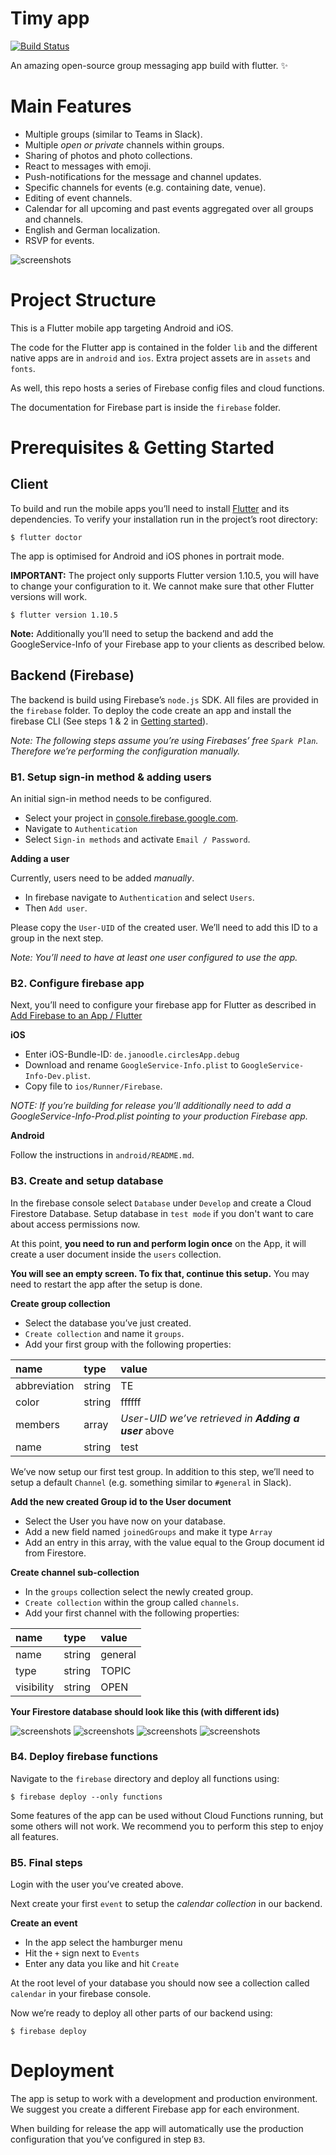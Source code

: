 # Timy app

[![Build Status](https://app.bitrise.io/app/1777d1ca81df02fb/status.svg?token=JR4pw9Z3dElWNrDmy3ImLA&branch=master)](https://app.bitrise.io/app/1777d1ca81df02fb)

An amazing open-source group messaging app build with flutter. ✨

# Main Features

- Multiple groups (similar to Teams in Slack).
- Multiple *open or private* channels within groups.
- Sharing of photos and photo collections.
- React to messages with emoji. 
- Push-notifications for the message and channel updates.
- Specific channels for events (e.g. containing date, venue).
- Editing of event channels.
- Calendar for all upcoming and past events aggregated over all groups and channels.
- English and German localization.
- RSVP for events.


![screenshots](./timy.png)





# Project Structure

This is a Flutter mobile app targeting Android and iOS.

The code for the Flutter app is contained in the folder `lib` and the
different native apps are in `android` and `ios`. Extra project assets are in
`assets` and `fonts`.

As well, this repo hosts a series of Firebase config files and cloud functions.

The documentation for Firebase part is inside the `firebase` folder.


# Prerequisites & Getting Started

## Client 

To build and run the mobile apps you’ll need to install [Flutter](https://flutter.dev) and its dependencies. To verify your installation run in the project’s root directory:**‌**

```
$ flutter doctor
```

The app is optimised for Android and iOS phones in portrait mode.

**IMPORTANT:** The project only supports Flutter version 1.10.5, you will have to change your configuration to it.
We cannot make sure that other Flutter versions will work.

```
$ flutter version 1.10.5
```

**Note:** Additionally you’ll need to setup the backend and add the GoogleService-Info of your Firebase app to your clients as described below.

## Backend (Firebase)

The backend is build using Firebase’s `node.js` SDK. All files are provided in the `firebase` folder. To deploy the code create an app and install the firebase CLI (See steps 1 & 2 in [Getting started](https://firebase.google.com/docs/functions/get-started)).

*Note: The following steps assume you’re using Firebases’ free `Spark Plan`. Therefore we’re performing the configuration manually.*

### B1. Setup sign-in method & adding users

An initial sign-in method needs to be configured.

- Select your project in [console.firebase.google.com](https://console.firebase.google.com). 
- Navigate to `Authentication` 
- Select `Sign-in methods` and activate `Email / Password`.

**Adding a user**

Currently, users need to be added *manually*.  

- In firebase navigate to `Authentication` and select `Users`. 
- Then `Add user`. 

Please copy the `User-UID` of the created user. We’ll need to add this ID to a group in the next step.

*Note: You’ll need to have at least one user configured to use the app.*

### B2. Configure firebase app

Next, you’ll need to configure your firebase app for Flutter as described in [Add Firebase to an App / Flutter](https://firebase.google.com/docs/flutter/setup)

**iOS**

- Enter iOS-Bundle-ID: `de.janoodle.circlesApp.debug`
- Download and rename `GoogleService-Info.plist` to  `GoogleService-Info-Dev.plist`.
- Copy file to `ios/Runner/Firebase`.

*NOTE: If you’re building for release you’ll additionally need to add a GoogleService-Info-Prod.plist pointing to your production Firebase app.*

**Android**

Follow the instructions in `android/README.md`.

### B3. Create and setup database
In the firebase console select `Database` under `Develop`  and create a Cloud Firestore Database. Setup database in `test mode` if you don't want to care about access permissions now.

At this point, **you need to run and perform login once** on the App, it will create a user document inside the `users` collection.

**You will see an empty screen. To fix that, continue this setup.** You may need to restart the app after the setup is done.

**Create group collection**

- Select the database you’ve just created.
- `Create collection` and name it `groups`.
- Add your first group with the following properties:

| name | type | value |
|:--|:--|:--|
| abbreviation | string | TE |
| color | string | ffffff |
| members | array | *User-UID we’ve retrieved in **Adding a user*** above |
| name | string | test |

We’ve now setup our first test group. In addition to this step, we’ll need to setup a default `Channel` (e.g. something similar to `#general` in Slack).

**Add the new created Group id to the User document**

- Select the User you have now on your database.
- Add a new field named `joinedGroups` and make it type `Array`
- Add an entry in this array, with the value equal to the Group document id from Firestore.

**Create channel sub-collection**

- In the `groups` collection select the newly created group.  
- `Create collection` within the group called `channels`.
- Add your first channel with the following properties:

| name | type | value |
|:--|:--|:--|
| name | string | general |
| type | string | TOPIC |
| visibility | string | OPEN |

**Your Firestore database should look like this (with different ids)**

![screenshots](./firestore-1.png)
![screenshots](./firestore-2.png)
![screenshots](./firestore-3.png)
![screenshots](./firestore-4.png)
	
### B4. Deploy firebase functions 

Navigate to the `firebase` directory and deploy all functions using:

```
$ firebase deploy --only functions
```

Some features of the app can be used without Cloud Functions running, but some others will not work.
We recommend you to perform this step to enjoy all features.

### B5. Final steps

Login with the user you’ve created above.

Next create your first `event` to setup the *calendar collection* in our backend. 

**Create an event**

- In the app select the hamburger menu
- Hit the `+` sign next to `Events`
- Enter any data you like and hit `Create` 

At the root level of your database you should now see a collection called `calendar` in your firebase console.

Now we’re ready to deploy all other parts of our backend using:

```
$ firebase deploy
```


# Deployment

The app is setup to work with a development and production environment. We suggest you create a different Firebase app for each environment. 

When building for release the app will automatically use the production configuration that you’ve configured in step `B3`.